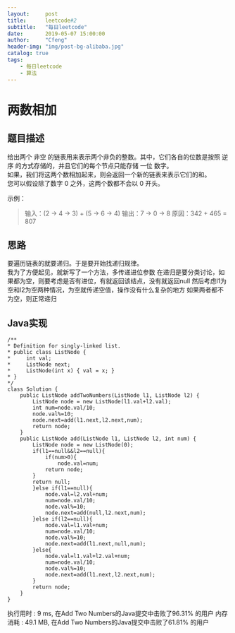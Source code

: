 ```yaml
---
layout:     post
title:      leetcode#2
subtitle:   "每日leetcode"
date:       2019-05-07 15:00:00
author:     "Cfeng"
header-img: "img/post-bg-alibaba.jpg"
catalog: true
tags:
    - 每日leetcode
    - 算法
---
```

# 两数相加
## 题目描述
给出两个 非空 的链表用来表示两个非负的整数。其中，它们各自的位数是按照 逆序 的方式存储的，并且它们的每个节点只能存储 一位 数字。  
如果，我们将这两个数相加起来，则会返回一个新的链表来表示它们的和。   
您可以假设除了数字 0 之外，这两个数都不会以 0 开头。    
    
示例：   

> 输入：(2 -> 4 -> 3) + (5 -> 6 -> 4)
> 输出：7 -> 0 -> 8
> 原因：342 + 465 = 807 
      
## 思路     
要遍历链表的就要递归。于是要开始找递归规律。     
我为了方便起见，就新写了一个方法，多传递进位参数
在递归是要分类讨论，如果都为空，则要考虑是否有进位，有就返回该结点，没有就返回null
然后考虑l1为空和l2为空两种情况，为空就传递空值，操作没有什么复杂的地方
如果两者都不为空，则正常递归

## Java实现     
```   
/**
* Definition for singly-linked list.
* public class ListNode {
*     int val;
*     ListNode next;
*     ListNode(int x) { val = x; }
* }
*/
class Solution {
    public ListNode addTwoNumbers(ListNode l1, ListNode l2) {
        ListNode node = new ListNode(l1.val+l2.val);
        int num=node.val/10;
        node.val%=10;
        node.next=add(l1.next,l2.next,num);
        return node;
    }
    public ListNode add(ListNode l1, ListNode l2, int num) {
        ListNode node = new ListNode(0);
        if(l1==null&&l2==null){
            if(num>0){
                node.val=num;
            return node;
        }
        return null;
        }else if(l1==null){
            node.val=l2.val+num;
            num=node.val/10;
            node.val%=10;
            node.next=add(null,l2.next,num);
        }else if(l2==null){
            node.val=l1.val+num;
            num=node.val/10;
            node.val%=10;
            node.next=add(l1.next,null,num);
        }else{
            node.val=l1.val+l2.val+num;
            num=node.val/10;
            node.val%=10;
            node.next=add(l1.next,l2.next,num);
        }
        return node;
    }
}
```    
执行用时 : 9 ms, 在Add Two Numbers的Java提交中击败了96.31% 的用户
内存消耗 : 49.1 MB, 在Add Two Numbers的Java提交中击败了61.81% 的用户

